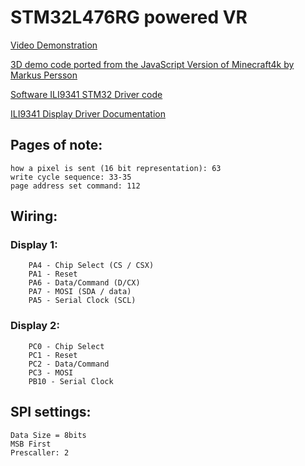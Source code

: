 # STM32L476RG powered VR

[Video Demonstration](https://youtu.be/92BfKU-lSgw)

[3D demo code ported from the JavaScript Version of Minecraft4k by Markus Persson](https://jsfiddle.net/uzMPU)

[Software ILI9341 STM32 Driver code](https://www.hackster.io/theembeddedthings/embedded-graphics-display-stm32-and-ili9341-tft-integration-0551bb)

[ILI9341 Display Driver Documentation](http://www.lcdwiki.com/res/MSP2807/ILI9341%20Datasheet.pdf)

## Pages of note:
	how a pixel is sent (16 bit representation): 63
	write cycle sequence: 33-35
	page address set command: 112

## Wiring:
### Display 1:
		PA4 - Chip Select (CS / CSX)
		PA1 - Reset
		PA6 - Data/Command (D/CX)
		PA7 - MOSI (SDA / data)
		PA5 - Serial Clock (SCL)

### Display 2:
		PC0 - Chip Select
		PC1 - Reset
		PC2 - Data/Command
		PC3 - MOSI
		PB10 - Serial Clock

## SPI settings:
	Data Size = 8bits
	MSB First
	Prescaller: 2
